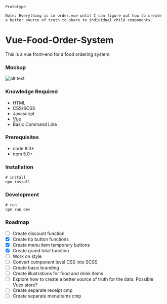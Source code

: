 `Prototype`

```
Note: Everything is in order.vue until I can figure out how to create a better source of truth to share to individual child components.
```

# Vue-Food-Order-System
This is a vue front-end for a food ordering system.

### Mockup
![alt text](https://raw.githubusercontent.com/meadio/Vue-Food-Order-System/master/mockup.png)

### Knowledge Required
* HTML
* CSS/SCSS
* Javascript
* [Vue](https://vuejs.org/)
* Basic Command Line

### Prerequisites
* node 8.0+
* npm 5.0+

### Installation
```
# install
npm install
```

### Development
```
# run
npm run dev
```

### Roadmap
- [ ] Create discount function
- [x] Create tip button functions
- [x] Create menu item temporary buttons
- [x] Create grand total function
- [ ] Work on style
- [ ] Convert component level CSS into SCSS
- [ ] Create basic branding
- [ ] Create illustrations for food and drink items
- [ ] Explore how to create a better source of truth for the data. Possible Vuex store?
- [ ] Create separate receipt cmp
- [ ] Create separate menuItems cmp